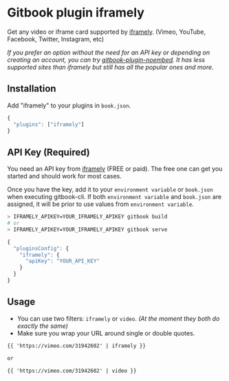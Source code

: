 # Gitbook plugin iframely

Get any video or iframe card supported by [iframely](https://iframely.com). (Vimeo, YouTube, Facebook, Twitter, Instagram, etc)

*If you prefer an option without the need for an API key or depending on creating an account, you can try [gitbook-plugin-noembed](https://github.com/1cgonza/gitbook-plugin-noembed). It has less supported sites than iframely but still has all the popular ones and more.*

## Installation
Add "iframely" to your plugins in `book.json`.

```js
{
  "plugins": ["iframely"]
}
```

## API Key (Required)
You need an API key from [iframely](https://iframely.com) (FREE or paid).
The free one can get you started and should work for most cases.

Once you have the key, add it to your `environment variable` or `book.json` when executing gitbook-cli.
If both `environment variable` and `book.json` are assigned, it will be prior to use values from `environment variable`.

```sh
> IFRAMELY_APIKEY=YOUR_IFRAMELY_APIKEY gitbook build
# or
> IFRAMELY_APIKEY=YOUR_IFRAMELY_APIKEY gitbook serve
```

```js
{
  "pluginsConfig": {
    "iframely": {
      "apiKey": "YOUR_API_KEY"
    }
  }
}
```

## Usage
- You can use two filters: `iframely` or `video`. *(At the moment they both do exactly the same)*
- Make sure you wrap your URL around single or double quotes.

```md
{{ 'https://vimeo.com/31942602' | iframely }}

or

{{ 'https://vimeo.com/31942602' | video }}
```


